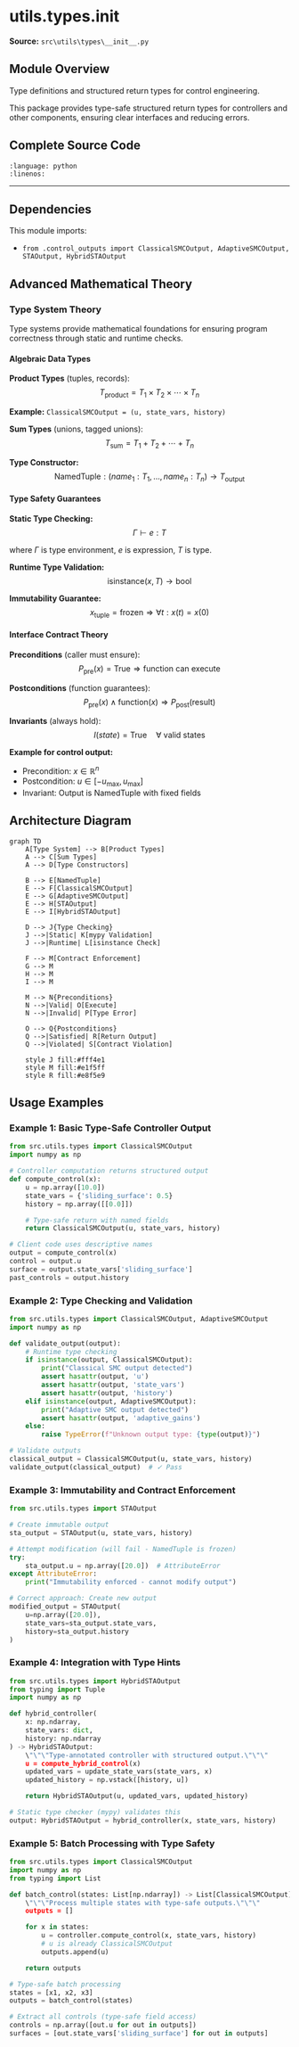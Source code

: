 # utils.types.__init__

**Source:** `src\utils\types\__init__.py`

## Module Overview

Type definitions and structured return types for control engineering.

This package provides type-safe structured return types for controllers
and other components, ensuring clear interfaces and reducing errors.

## Complete Source Code

```{literalinclude} ../../../src/utils/types/__init__.py
:language: python
:linenos:
```

---

## Dependencies

This module imports:

- `from .control_outputs import ClassicalSMCOutput, AdaptiveSMCOutput, STAOutput, HybridSTAOutput`


## Advanced Mathematical Theory

### Type System Theory

Type systems provide mathematical foundations for ensuring program correctness through static and runtime checks.

#### Algebraic Data Types

**Product Types** (tuples, records):
$$
T_{\text{product}} = T_1 \times T_2 \times \cdots \times T_n
$$

**Example:** `ClassicalSMCOutput = (u, state_vars, history)`

**Sum Types** (unions, tagged unions):
$$
T_{\text{sum}} = T_1 + T_2 + \cdots + T_n
$$

**Type Constructor:**
$$
\text{NamedTuple}: (name_1: T_1, \ldots, name_n: T_n) \rightarrow T_{\text{output}}
$$

#### Type Safety Guarantees

**Static Type Checking:**
$$
\Gamma \vdash e : T
$$

where $\Gamma$ is type environment, $e$ is expression, $T$ is type.

**Runtime Type Validation:**
$$
\text{isinstance}(x, T) \rightarrow \text{bool}
$$

**Immutability Guarantee:**
$$
x_{\text{tuple}} = \text{frozen} \Rightarrow \forall t: x(t) = x(0)
$$

#### Interface Contract Theory

**Preconditions** (caller must ensure):
$$
P_{\text{pre}}(x) = \text{True} \Rightarrow \text{function can execute}
$$

**Postconditions** (function guarantees):
$$
P_{\text{pre}}(x) \wedge \text{function}(x) \Rightarrow P_{\text{post}}(\text{result})
$$

**Invariants** (always hold):
$$
I(state) = \text{True} \quad \forall \text{ valid states}
$$

**Example for control output:**
- Precondition: $x \in \mathbb{R}^n$
- Postcondition: $u \in [-u_{\max}, u_{\max}]$
- Invariant: Output is NamedTuple with fixed fields

## Architecture Diagram

```{mermaid}
graph TD
    A[Type System] --> B[Product Types]
    A --> C[Sum Types]
    A --> D[Type Constructors]

    B --> E[NamedTuple]
    E --> F[ClassicalSMCOutput]
    E --> G[AdaptiveSMCOutput]
    E --> H[STAOutput]
    E --> I[HybridSTAOutput]

    D --> J{Type Checking}
    J -->|Static| K[mypy Validation]
    J -->|Runtime| L[isinstance Check]

    F --> M[Contract Enforcement]
    G --> M
    H --> M
    I --> M

    M --> N{Preconditions}
    N -->|Valid| O[Execute]
    N -->|Invalid| P[Type Error]

    O --> Q{Postconditions}
    Q -->|Satisfied| R[Return Output]
    Q -->|Violated| S[Contract Violation]

    style J fill:#fff4e1
    style M fill:#e1f5ff
    style R fill:#e8f5e9
```

## Usage Examples

### Example 1: Basic Type-Safe Controller Output

```python
from src.utils.types import ClassicalSMCOutput
import numpy as np

# Controller computation returns structured output
def compute_control(x):
    u = np.array([10.0])
    state_vars = {'sliding_surface': 0.5}
    history = np.array([[0.0]])

    # Type-safe return with named fields
    return ClassicalSMCOutput(u, state_vars, history)

# Client code uses descriptive names
output = compute_control(x)
control = output.u
surface = output.state_vars['sliding_surface']
past_controls = output.history
```

### Example 2: Type Checking and Validation

```python
from src.utils.types import ClassicalSMCOutput, AdaptiveSMCOutput
import numpy as np

def validate_output(output):
    # Runtime type checking
    if isinstance(output, ClassicalSMCOutput):
        print("Classical SMC output detected")
        assert hasattr(output, 'u')
        assert hasattr(output, 'state_vars')
        assert hasattr(output, 'history')
    elif isinstance(output, AdaptiveSMCOutput):
        print("Adaptive SMC output detected")
        assert hasattr(output, 'adaptive_gains')
    else:
        raise TypeError(f"Unknown output type: {type(output)}")

# Validate outputs
classical_output = ClassicalSMCOutput(u, state_vars, history)
validate_output(classical_output)  # ✓ Pass
```

### Example 3: Immutability and Contract Enforcement

```python
from src.utils.types import STAOutput

# Create immutable output
sta_output = STAOutput(u, state_vars, history)

# Attempt modification (will fail - NamedTuple is frozen)
try:
    sta_output.u = np.array([20.0])  # AttributeError
except AttributeError:
    print("Immutability enforced - cannot modify output")

# Correct approach: Create new output
modified_output = STAOutput(
    u=np.array([20.0]),
    state_vars=sta_output.state_vars,
    history=sta_output.history
)
```

### Example 4: Integration with Type Hints

```python
from src.utils.types import HybridSTAOutput
from typing import Tuple
import numpy as np

def hybrid_controller(
    x: np.ndarray,
    state_vars: dict,
    history: np.ndarray
) -> HybridSTAOutput:
    \"\"\"Type-annotated controller with structured output.\"\"\"
    u = compute_hybrid_control(x)
    updated_vars = update_state_vars(state_vars, x)
    updated_history = np.vstack([history, u])

    return HybridSTAOutput(u, updated_vars, updated_history)

# Static type checker (mypy) validates this
output: HybridSTAOutput = hybrid_controller(x, state_vars, history)
```

### Example 5: Batch Processing with Type Safety

```python
from src.utils.types import ClassicalSMCOutput
import numpy as np
from typing import List

def batch_control(states: List[np.ndarray]) -> List[ClassicalSMCOutput]:
    \"\"\"Process multiple states with type-safe outputs.\"\"\"
    outputs = []

    for x in states:
        u = controller.compute_control(x, state_vars, history)
        # u is already ClassicalSMCOutput
        outputs.append(u)

    return outputs

# Type-safe batch processing
states = [x1, x2, x3]
outputs = batch_control(states)

# Extract all controls (type-safe field access)
controls = np.array([out.u for out in outputs])
surfaces = [out.state_vars['sliding_surface'] for out in outputs]
```
